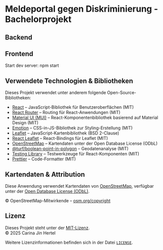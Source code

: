 # Meldeportal gegen Diskriminierung - Bachelorprojekt 

## Backend


## Frontend

Start dev server:
npm start 

## Verwendete Technologien & Bibliotheken

Dieses Projekt verwendet unter anderem folgende Open-Source-Bibliotheken:

- [React](https://reactjs.org/) – JavaScript-Bibliothek für Benutzeroberflächen (MIT)
- [React Router](https://reactrouter.com/) – Routing für React-Anwendungen (MIT)
- [Material UI (MUI)](https://mui.com/) – React-Komponentenbibliothek basierend auf Material Design (MIT)
- [Emotion](https://emotion.sh/docs/introduction) – CSS-in-JS-Bibliothek zur Styling-Erstellung (MIT)
- [Leaflet](https://leafletjs.com/) – JavaScript-Kartenbibliothek (BSD 2-Clause)
- [React Leaflet](https://react-leaflet.js.org/) – React-Bindings für Leaflet (MIT)
- [OpenStreetMap](https://www.openstreetmap.org/) – Kartendaten unter der Open Database License (ODbL)
- [@turf/boolean-point-in-polygon](https://turfjs.org/) – Geodatenanalyse (MIT)
- [Testing Library](https://testing-library.com/) – Testwerkzeuge für React-Komponenten (MIT)
- [Prettier](https://prettier.io/) – Code-Formatter (MIT)

## Kartendaten & Attribution

Diese Anwendung verwendet Kartendaten von [OpenStreetMap](https://www.openstreetmap.org/), verfügbar unter der [Open Database License (ODbL)](https://opendatacommons.org/licenses/odbl/).

© OpenStreetMap-Mitwirkende – [osm.org/copyright](https://www.openstreetmap.org/copyright)

## Lizenz

Dieses Projekt steht unter der [MIT-Lizenz](https://opensource.org/licenses/MIT).  
© 2025 Carina Jin Hertel

Weitere Lizenzinformationen befinden sich in der Datei [`LICENSE`](./frontend/LICENSE).